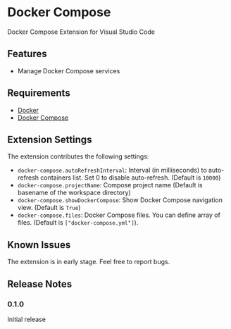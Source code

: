 # Docker Compose

Docker Compose Extension for Visual Studio Code

## Features

* Manage Docker Compose services

## Requirements

* [Docker](https://www.docker.com/)
* [Docker Compose](https://docs.docker.com/compose/)

## Extension Settings

The extension contributes the following settings:

* `docker-compose.autoRefreshInterval`: Interval (in milliseconds) to auto-refresh containers list. Set 0 to disable auto-refresh. (Default is `10000`)
* `docker-compose.projectName`: Compose project name (Default is basename of the workspace directory)
* `docker-compose.showDockerCompose`: Show Docker Compose navigation view. (Default is `True`)
* `docker-compose.files`: Docker Compose files. You can define array of files. (Default is `["docker-compose.yml"]`).

## Known Issues

The extension is in early stage. Feel free to report bugs.

## Release Notes

### 0.1.0

Initial release

